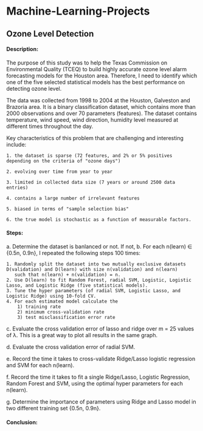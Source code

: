 # Machine-Learning-Projects

## Ozone Level Detection

#### Description: 

The purpose of this study was to help the Texas Commission on Environmental Quality (TCEQ) to build highly accurate ozone level alarm forecasting models for the Houston area. Therefore, I need to identify which one of the five selected statistical models has the best performance on detecting ozone level.

The data was collected from 1998 to 2004 at the Houston, Galveston and Brazoria area. It is a binary classification dataset, which contains more than 2000 observations and over 70 parameters (features). The dataset contains temperature, wind speed, wind direction, humidity level measured at different times throughout the day. 

Key characteristics of this problem that are challenging and interesting include:

    1. the dataset is sparse (72 features, and 2% or 5% positives depending on the criteria of "ozone days")
    
    2. evolving over time from year to year
    
    3. limited in collected data size (7 years or around 2500 data entries)
    
    4. contains a large number of irrelevant features
    
    5. biased in terms of "sample selection bias"
    
    6. the true model is stochastic as a function of measurable factors. 


#### Steps:

a. Determine the dataset is banlanced or not. If not, 
b. For each n(learn) ∈ {0.5n, 0.9n}, I repeated the following steps 100 times: 
 
    1. Randomly split the dataset into two mutually exclusive datasets D(validation) and D(learn) with size n(validation) and n(learn) 
       such that n(learn) + n(validation) = n. 
    2. Use D(learn) to fit Random Forest, radial SVM, Logistic, Logistic Lasso, and Logistic Ridge (five statistical models). 
    3. Tune the hyper parameters (of radial SVM, Logistic Lasso, and Logistic Ridge) using 10-fold CV. 
    4. For each estimated model calculate the 
        1) training rate
        2) minimum cross-validation rate
        3) test misclassification error rate
    
c. Evaluate the cross validation error of lasso and ridge over m = 25 values of λ. This is a great way to plot all results in the same graph. 

d. Evaluate the cross validation error of radial SVM.

e. Record the time it takes to cross-validate Ridge/Lasso logistic regression and SVM for each n(learn). 

f. Record the time it takes to fit a single Ridge/Lasso, Logistic Regression, Random Forest and SVM, using the optimal hyper parameters for each n(learn).

g. Determine the importance of parameters using Ridge and Lasso model in two different training set {0.5n, 0.9n}. 


#### Conclusion:





